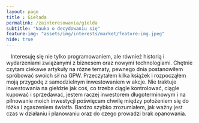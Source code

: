 ```yaml
--- 
layout: page 
title : Giełada 
permalink: /zainteresowania/gielda
subtitle: "Nauka o decydowaniu się" 
feature-img: "assets/img/interests/market/feature-img.jpeg"
hide: true
---
```


&nbsp;&nbsp;&nbsp;Interesuję się nie tylko programowaniem, ale również historią i wydarzeniami związanymi z biznesem oraz nowymi technologiami. Chętnie czytam ciekawe artykuły na różne tematy, pewnego dnia postanowiłem spróbować swoich sił na GPW. Przeczytałem kilka książek i rozpocząłem moją przygodę z samodzielnym inwestowaniem w akcje. Nie traktuje inwestowania na giełdzie jak coś, co trzeba ciągle kontrolować, ciągle kupować i sprzedawać, jestem raczej inwestorem długoterminowym i na pilnowanie moich inwestycji poświęcam chwilę między położeniem się do łóżka i zgaszeniem światła. Bardzo szybko zrozumiałem, jak ważny jest czas w działaniu i planowaniu oraz do czego prowadzi brak opanowania.